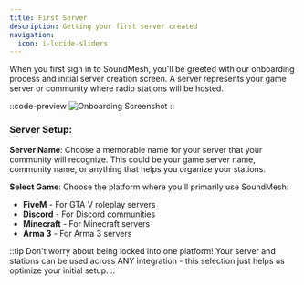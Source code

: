 ```yaml
---
title: First Server
description: Getting your first server created
navigation:
  icon: i-lucide-sliders
---
```


When you first sign in to SoundMesh, you'll be greeted with our onboarding process and initial server creation screen. A server represents your game server or community where radio stations will be hosted.

::code-preview
![Onboarding Screenshot](/onboard1.jpg)
::

### Server Setup:

**Server Name**: Choose a memorable name for your server that your community will recognize. This could be your game server name, community name, or anything that helps you organize your stations.

<!-- **Server Logo**: Upload a logo for your server (optional). We recommend a 256x256px image, with a max file size of 5MB. -->

**Select Game**: Choose the platform where you'll primarily use SoundMesh:
- **FiveM** - For GTA V roleplay servers
- **Discord** - For Discord communities
- **Minecraft** - For Minecraft servers
- **Arma 3** - For Arma 3 servers

::tip
Don't worry about being locked into one platform! Your server and stations can be used across ANY integration - this selection just helps us optimize your initial setup.
::